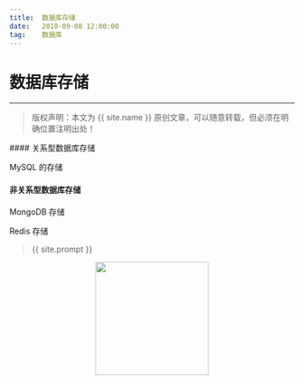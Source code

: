 ```yaml
---            
title:  数据库存储
date:   2018-09-08 12:00:00
tag:    数据库
---
```

# 数据库存储

***
> 版权声明：本文为 {{ site.name }} 原创文章，可以随意转载，但必须在明确位置注明出处！

<head><link rel="stylesheet" href="../css/rouge.css"></head>
#### 关系型数据库存储

MySQL 的存储





#### 非关系型数据库存储

MongoDB 存储



Redis 存储

> {{ site.prompt }}

<div  align="center">
<img src="https://rengui520.github.io/images/wechart.jpg" width = "200" height = "200"/>